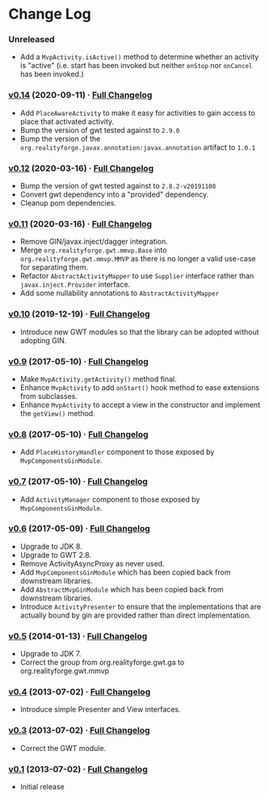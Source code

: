 # Change Log

### Unreleased

* Add a `MvpActivity.isActive()` method to determine whether an activity is "active" (i.e. start has been invoked but
  neither `onStop` nor `onCancel` has been invoked.)

### [v0.14](https://github.com/realityforge/gwt-mmvp/tree/v0.14) (2020-09-11) · [Full Changelog](https://github.com/realityforge/gwt-mmvp/compare/v0.12...v0.14)

* Add `PlaceAwareActivity` to make it easy for activities to gain access to place that activated activity.
* Bump the version of gwt tested against to `2.9.0`
* Bump the version of the `org.realityforge.javax.annotation:javax.annotation` artifact to `1.0.1`

### [v0.12](https://github.com/realityforge/gwt-mmvp/tree/v0.12) (2020-03-16) · [Full Changelog](https://github.com/realityforge/gwt-mmvp/compare/v0.11..v0.12)

* Bump the version of gwt tested against to `2.8.2-v20191108`
* Convert gwt dependency into a "provided" dependency.
* Cleanup pom dependencies.

### [v0.11](https://github.com/realityforge/gwt-mmvp/tree/v0.11) (2020-03-16) · [Full Changelog](https://github.com/realityforge/gwt-mmvp/compare/v0.10..v0.11)

* Remove GIN/javax.inject/dagger integration.
* Merge `org.realityforge.gwt.mmvp.Base` into `org.realityforge.gwt.mmvp.MMVP` as there is no longer a valid use-case for separating them.
* Refactor `AbstractActivityMapper` to use `Supplier` interface rather than `javax.inject.Provider` interface.
* Add some nullability annotations to `AbstractActivityMapper`

### [v0.10](https://github.com/realityforge/gwt-mmvp/tree/v0.10) (2019-12-19) · [Full Changelog](https://github.com/realityforge/gwt-mmvp/compare/v0.9..v0.10)

* Introduce new GWT modules so that the library can be adopted without adopting GIN.

### [v0.9](https://github.com/realityforge/gwt-mmvp/tree/v0.9) (2017-05-10) · [Full Changelog](https://github.com/realityforge/gwt-mmvp/compare/v0.8...v0.9)

* Make `MvpActivity.getActivity()` method final.
* Enhance `MvpActivity` to add `onStart()` hook method to ease extensions from subclasses.
* Enhance `MvpActivity` to accept a view in the constructor and implement the `getView()` method.

### [v0.8](https://github.com/realityforge/gwt-mmvp/tree/v0.8) (2017-05-10) · [Full Changelog](https://github.com/realityforge/gwt-mmvp/compare/v0.7...v0.8)

* Add `PlaceHistoryHandler` component to those exposed by `MvpComponentsGinModule`.

### [v0.7](https://github.com/realityforge/gwt-mmvp/tree/v0.7) (2017-05-10) · [Full Changelog](https://github.com/realityforge/gwt-mmvp/compare/v0.6...v0.7)

* Add `ActivityManager` component to those exposed by `MvpComponentsGinModule`.

### [v0.6](https://github.com/realityforge/gwt-mmvp/tree/v0.6) (2017-05-09) · [Full Changelog](https://github.com/realityforge/gwt-mmvp/compare/v0.5...v0.6)

* Upgrade to JDK 8.
* Upgrade to GWT 2.8.
* Remove ActivityAsyncProxy as never used.
* Add `MvpComponentsGinModule` which has been copied back from downstream libraries.
* Add `AbstractMvpGinModule` which has been copied back from downstream libraries.
* Introduce `ActivityPresenter` to ensure that the implementations that are actually
  bound by gin are provided rather than direct implementation.

### [v0.5](https://github.com/realityforge/gwt-mmvp/tree/v0.5) (2014-01-13) · [Full Changelog](https://github.com/realityforge/gwt-mmvp/compare/v0.4...v0.5)

* Upgrade to JDK 7.
* Correct the group from org.realityforge.gwt.ga to org.realityforge.gwt.mmvp

### [v0.4](https://github.com/realityforge/gwt-mmvp/tree/v0.4) (2013-07-02) · [Full Changelog](https://github.com/realityforge/gwt-mmvp/compare/v0.3...v0.4)

* Introduce simple Presenter and View interfaces.

### [v0.3](https://github.com/realityforge/gwt-mmvp/tree/v0.3) (2013-07-02) · [Full Changelog](https://github.com/realityforge/gwt-mmvp/compare/v0.1...v0.3)

* Correct the GWT module.

### [v0.1](https://github.com/realityforge/gwt-mmvp/tree/v0.1) (2013-07-02) · [Full Changelog](https://github.com/realityforge/gwt-mmvp/compare/a77925957d9547706fd787905e35e1a86b3b598e...v0.1)

* Initial release
